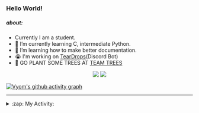 ### Hello World!

##### about:
- Currently I am a student.
- 🌱 I’m currently learning C, intermediate Python.
- 🌱 I’m learning how to make better documentation.
- 😭 I'm working on [TearDrops](https://github.com/Vyvy-vi/TearDrops)(Discord Bot)
- 🌱 GO PLANT SOME TREES AT [TEAM TREES](https://teamtrees.org/)

<p align="center">
  <a href="https://twitter.com/Vyvy_viM"><img target="_blank" src="https://img.shields.io/badge/twitter%20@Vyvy_viM-0D95E8?style=for-the-badge&logo=twitter&logoColor=white"/></a> 
  <a href="https://vyvy-vi.github.io/portfolio"><img target="_blank" src="https://img.shields.io/badge/-I%27m_craving_for_open_source-green?style=for-the-badge&logo=github&logoColor=black"/></a> 
</p>

[![Vyom's github activity graph](https://activity-graph.herokuapp.com/graph?username=Vyvy-vi)](https://github.com/ashutosh00710/github-readme-activity-graph)

---
<details>
  <summary>:zap: My Activity:</summary>
  
<!--START_SECTION:waka-->
**I'm a Night 🦉** 

```text
🌞 Morning    40 commits     █░░░░░░░░░░░░░░░░░░░░░░░░   6.5% 
🌆 Daytime    130 commits    █████░░░░░░░░░░░░░░░░░░░░   21.14% 
🌃 Evening    233 commits    █████████░░░░░░░░░░░░░░░░   37.89% 
🌙 Night      212 commits    ████████░░░░░░░░░░░░░░░░░   34.47%

```
📅 **I'm Most Productive on Sunday** 

```text
Monday       66 commits     ██░░░░░░░░░░░░░░░░░░░░░░░   10.73% 
Tuesday      92 commits     ███░░░░░░░░░░░░░░░░░░░░░░   14.96% 
Wednesday    93 commits     ███░░░░░░░░░░░░░░░░░░░░░░   15.12% 
Thursday     82 commits     ███░░░░░░░░░░░░░░░░░░░░░░   13.33% 
Friday       44 commits     █░░░░░░░░░░░░░░░░░░░░░░░░   7.15% 
Saturday     86 commits     ███░░░░░░░░░░░░░░░░░░░░░░   13.98% 
Sunday       152 commits    ██████░░░░░░░░░░░░░░░░░░░   24.72%

```


📊 **This Week I Spent My Time On** 

```text
🔥 Editors: 
Vim                      3 hrs 45 mins       ███████████████████████░░   92.44% 
VS Code                  18 mins             ██░░░░░░░░░░░░░░░░░░░░░░░   7.56%

🐱‍💻 Projects: 
api                      3 hrs 23 mins       ████████████████████░░░░░   83.43% 
heptagram-api            18 mins             ██░░░░░░░░░░░░░░░░░░░░░░░   7.56% 
crypto-price-bot         12 mins             █░░░░░░░░░░░░░░░░░░░░░░░░   5.04% 
Shepherd-bot             7 mins              ░░░░░░░░░░░░░░░░░░░░░░░░░   3.04% 
dev-quotes-api           2 mins              ░░░░░░░░░░░░░░░░░░░░░░░░░   0.94%

```


 Last Updated on 17/08/2021
<!--END_SECTION:waka-->
</details>
